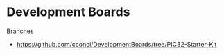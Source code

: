 # Development Boards

Branches
- https://github.com/cconci/DevelopmentBoards/tree/PIC32-Starter-Kit


